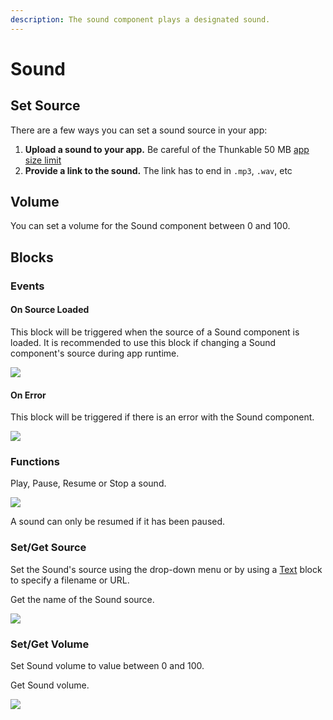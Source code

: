 ```yaml
---
description: The sound component plays a designated sound.
---
```


# Sound

## Set Source

There are a few ways you can set a sound source in your app:

1. **Upload a sound to your app.** Be careful of the Thunkable 50 MB [app size limit](projects/assets.md#app-size-limits-50-mb-per-app)
2. **Provide a link to the sound.** The link has to end in `.mp3`, `.wav`, etc

## Volume

You can set a volume for the Sound component between 0 and 100.

## Blocks

### Events

#### On Source Loaded

This block will be triggered when the source of a Sound component is loaded. It is recommended to use this block if changing a Sound component's source during app runtime.

![](.gitbook/assets/sourceloaded.png)

#### On Error

This block will be triggered if there is an error with the Sound component.

![](.gitbook/assets/error.png)

### Functions

Play, Pause, Resume or Stop a sound.

![](.gitbook/assets/functions.png)

A sound can only be resumed if it has been paused.

### Set/Get Source

Set the Sound's source using the drop-down menu or by using a [Text](text.md) block to specify a filename or URL.

Get the name of the Sound source.

![](.gitbook/assets/source%20%281%29.png)

### Set/Get Volume

Set Sound volume to value between 0 and 100.

Get Sound volume.

![](.gitbook/assets/screen-shot-2021-04-19-at-11.08.59-am.png)



